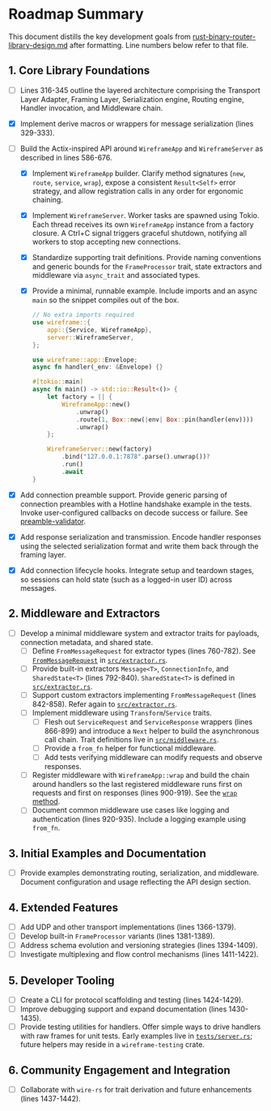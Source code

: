 # Roadmap Summary

This document distills the key development goals from
[rust-binary-router-library-design.md](rust-binary-router-library-design.md)
after formatting. Line numbers below refer to that file.

## 1. Core Library Foundations

- [ ] Lines 316-345 outline the layered architecture comprising the Transport
  Layer Adapter, Framing Layer, Serialization engine, Routing engine, Handler
  invocation, and Middleware chain.

- [x] Implement derive macros or wrappers for message serialization (lines
  329-333).

- [ ] Build the Actix-inspired API around `WireframeApp` and `WireframeServer`
  as described in lines 586-676.

  - [x] Implement `WireframeApp` builder. Clarify method signatures (`new`,
    `route`, `service`, `wrap`), expose a consistent `Result<Self>` error
    strategy, and allow registration calls in any order for ergonomic chaining.

  - [x] Implement `WireframeServer`. Worker tasks are spawned using Tokio. Each
    thread receives its own `WireframeApp` instance from a factory closure. A
    Ctrl+C signal triggers graceful shutdown, notifying all workers to stop
    accepting new connections.

  - [x] Standardize supporting trait definitions. Provide naming conventions and
    generic bounds for the `FrameProcessor` trait, state extractors and
    middleware via `async_trait` and associated types.

  - [x] Provide a minimal, runnable example. Include imports and an async `main`
    so the snippet compiles out of the box.

    ```rust
    // No extra imports required
    use wireframe::{
        app::{Service, WireframeApp},
        server::WireframeServer,
    };

    use wireframe::app::Envelope;
    async fn handler(_env: &Envelope) {}

    #[tokio::main]
    async fn main() -> std::io::Result<()> {
        let factory = || {
            WireframeApp::new()
                .unwrap()
                .route(1, Box::new(|env| Box::pin(handler(env))))
                .unwrap()
        };

        WireframeServer::new(factory)
            .bind("127.0.0.1:7878".parse().unwrap())?
            .run()
            .await
    }
    ```

- [x] Add connection preamble support. Provide generic parsing of connection
  preambles with a Hotline handshake example in the tests. Invoke
  user-configured callbacks on decode success or failure. See
  [preamble-validator](preamble-validator.md).

- [x] Add response serialization and transmission. Encode handler responses
  using the selected serialization format and write them back through the
  framing layer.

- [x] Add connection lifecycle hooks. Integrate setup and teardown stages, so
  sessions can hold state (such as a logged-in user ID) across messages.

## 2. Middleware and Extractors

- [ ] Develop a minimal middleware system and extractor traits for payloads,
  connection metadata, and shared state.
  - [ ] Define `FromMessageRequest` for extractor types (lines 760-782). See
    [`FromMessageRequest`][from-message-request] in
    [`src/extractor.rs`](../src/extractor.rs).
  - [ ] Provide built-in extractors `Message<T>`, `ConnectionInfo`, and
    `SharedState<T>` (lines 792-840). `SharedState<T>` is defined in
    [`src/extractor.rs`](../src/extractor.rs#L54-L87).
  - [ ] Support custom extractors implementing `FromMessageRequest` (lines
    842-858). Refer again to [`src/extractor.rs`](../src/extractor.rs#L39-L52).
  - [ ] Implement middleware using `Transform`/`Service` traits.
    - [ ] Flesh out `ServiceRequest` and `ServiceResponse` wrappers (lines
      866-899) and introduce a `Next` helper to build the asynchronous call
      chain. Trait definitions live in
      [`src/middleware.rs`](../src/middleware.rs#L71-L84).
    - [ ] Provide a `from_fn` helper for functional middleware.
    - [ ] Add tests verifying middleware can modify requests and observe
      responses.
  - [ ] Register middleware with `WireframeApp::wrap` and build the chain around
    handlers so the last registered middleware runs first on requests and first
    on responses (lines 900-919). See the
    [`wrap` method](../src/app.rs#L73-L84).
  - [ ] Document common middleware use cases like logging and authentication
    (lines 920-935). Include a logging example using `from_fn`.

## 3. Initial Examples and Documentation

- [ ] Provide examples demonstrating routing, serialization, and middleware.
  Document configuration and usage reflecting the API design section.

## 4. Extended Features

- [ ] Add UDP and other transport implementations (lines 1366-1379).
- [ ] Develop built-in `FrameProcessor` variants (lines 1381-1389).
- [ ] Address schema evolution and versioning strategies (lines 1394-1409).
- [ ] Investigate multiplexing and flow control mechanisms (lines 1411-1422).

## 5. Developer Tooling

- [ ] Create a CLI for protocol scaffolding and testing (lines 1424-1429).
- [ ] Improve debugging support and expand documentation (lines 1430-1435).
- [ ] Provide testing utilities for handlers. Offer simple ways to drive
  handlers with raw frames for unit tests. Early examples live in
  [`tests/server.rs`](../tests/server.rs); future helpers may reside in a
  `wireframe-testing` crate.

## 6. Community Engagement and Integration

- [ ] Collaborate with `wire-rs` for trait derivation and future enhancements
  (lines 1437-1442).

[from-message-request]: ../src/extractor.rs#L39-L52

